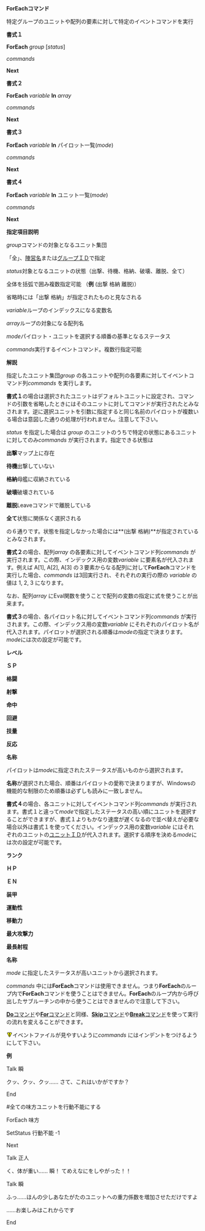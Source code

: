 **ForEachコマンド**

特定グループのユニットや配列の要素に対して特定のイベントコマンドを実行

**書式１**

**ForEach** *group* [*status*]

*commands*

**Next**

**書式２**

**ForEach** *variable* **In** *array*

*commands*

**Next**

**書式３**

**ForEach** *variable* **In** パイロット一覧(*mode*)

*commands*

**Next**

**書式４**

**ForEach** *variable* **In** ユニット一覧(*mode*)

*commands*

**Next**

**指定項目説明**

*group*コマンドの対象となるユニット集団

「全」、[陣営名](陣営名.md)または[グループＩＤ](グループＩＤ.md)で指定

*status*対象となるユニットの状態（出撃、待機、格納、破壊、離脱、全て）

全体を括弧で囲み複数指定可能 （**例** (出撃 格納 離脱)）

省略時には「出撃 格納」が指定されたものと見なされる

*variable*ループのインデックスになる変数名

*array*ループの対象になる配列名

*mode*パイロット・ユニットを選択する順番の基準となるステータス

*commands*実行するイベントコマンド。複数行指定可能

**解説**

指定したユニット集団*group* の各ユニットや配列の各要素に対してイベントコマンド列*commands* を実行します。

**書式１**の場合は選択されたユニットはデフォルトユニットに設定され、コマンドの引数を省略したときにはそのユニットに対してコマンドが実行されたとみなされます。逆に選択ユニットを引数に指定すると同じ名前のパイロットが複数いる場合は意図した通りの処理が行われません。注意して下さい。

*status* を指定した場合は *group* のユニットのうちで特定の状態にあるユニットに対してのみ*commands* が実行されます。指定できる状態は

**出撃**マップ上に存在

**待機**出撃していない

**格納**母艦に収納されている

**破壊**破壊されている

**離脱**Leaveコマンドで離脱している

**全て**状態に関係なく選択される

の６通りです。状態を指定しなかった場合には**(出撃 格納)**が指定されているとみなされます。

**書式２**の場合、配列*array* の各要素に対してイベントコマンド列*commands* が実行されます。この際、インデックス用の変数*variable* に要素名が代入されます。例えば A[1], A[2], A[3] の３要素からなる配列に対して**ForEach**コマンドを実行した場合、*commands* は3回実行され、それぞれの実行の際の *variable* の値は 1, 2, 3 になります。

なお、配列*array* にEval関数を使うことで配列の変数の指定に式を使うことが出来ます。

**書式３**の場合、各パイロット名に対してイベントコマンド列*commands* が実行されます。この際、インデックス用の変数*variable* にそれぞれのパイロット名が代入されます。パイロットが選択される順番は*mode*の指定で決まります。*mode*には次の設定が可能です。

**レベル**

**ＳＰ**

**格闘**

**射撃**

**命中**

**回避**

**技量**

**反応**

**名称**

パイロットは*mode*に指定されたステータスが高いものから選択されます。

**名称**が選択された場合、順番はパイロットの愛称で決まりますが、Windowsの機能的な制限のため順番は必ずしも読みに一致しません。

**書式４**の場合、各ユニットに対してイベントコマンド列*commands* が実行されます。書式１と違って*mode*で指定したステータスの高い順にユニットを選択することができますが、書式１よりもかなり速度が遅くなるので並べ替えが必要な場合以外は書式１を使ってください。インデックス用の変数*variable* にはそれぞれのユニットの[ユニットＩＤ](ユニットＩＤ.md)が代入されます。選択する順序を決める*mode*には次の設定が可能です。

**ランク**

**ＨＰ**

**ＥＮ**

**装甲**

**運動性**

**移動力**

**最大攻撃力**

**最長射程**

**名称**

*mode* に指定したステータスが高いユニットから選択されます。

*commands* 中には**ForEach**コマンドは使用できません。つまり**ForEach**のループ内で**ForEach**コマンドを使うことはできません。**ForEach**のループ内から呼び出したサブルーチンの中から使うことはできませんので注意して下さい。

[**Do**コマンド](Doコマンド.md)や[**For**コマンド](Forコマンド.md)と同様、[**Skip**コマンド](Skipコマンド.md)や[**Break**コマンド](Breakコマンド.md)を使って実行の流れを変えることができます。

![](../images/bm0.gif)イベントファイルが見やすいように*commands* にはインデントをつけるようにして下さい。

**例**

Talk 瞬

クッ、クッ、クッ…… さて、これはいかがですか？

End

#全ての味方ユニットを行動不能にする

ForEach 味方

SetStatus 行動不能 -1

Next

Talk 正人

く、体が重い…… 瞬！ てめえなにをしやがった！！

Talk 瞬

ふっ……ほんの少しあなたがたのユニットへの重力係数を増加させただけですよ

……お楽しみはこれからです

End
